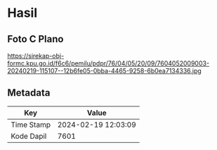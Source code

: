# Hasil

## Foto C Plano

https://sirekap-obj-formc.kpu.go.id/f6c6/pemilu/pdpr/76/04/05/20/09/7604052009003-20240219-115107--12b6fe05-0bba-4465-9258-6b0ea7134336.jpg


## Metadata

| Key        | Value               |
| ---------- | ------------------- |
| Time Stamp | 2024-02-19 12:03:09 |
| Kode Dapil | 7601                |



